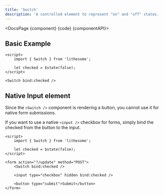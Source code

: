```yaml
---
title: 'Switch'
description: 'A controlled element to represent "on" and "off" states.'
---
```


<script>
	import {DocsPage} from '$site/index.ts';

	import componentAPI from './api';
	import {default as component} from './component.svelte';
	import {default as code} from './component.svelte?raw';
</script>

<DocsPage {component} {code} {componentAPI}>

## Basic Example

```svelte
<script>
	import { Switch } from 'lithesome';

	let checked = $state(false);
</script>

<Switch bind:checked />
```

## Native Input element

Since the `<Switch />` component is rendering a button, you cannot use it for native form submissions.

If you want to use a native `<input />` checkbox for forms, simply bind the checked from the button to the input.

```svelte
<script>
	import { Switch } from 'lithesome';

	let checked = $state(false);
</script>

<form action="?/update" method="POST">
	<Switch bind:checked />

	<input type="checkbox" hidden bind:checked />

	<button type="submit">Submit</button>
</form>
```

</DocsPage>
